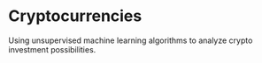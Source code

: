 # Cryptocurrencies
 Using unsupervised machine learning algorithms to analyze crypto investment possibilities.
